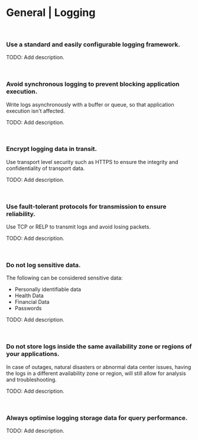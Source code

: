 # General | Logging
<br>


### Use a standard and easily configurable logging framework.

TODO: Add description.

<br>


### Avoid synchronous logging to prevent blocking application execution.

Write logs asynchronously with a buffer or queue, so that application execution isn't affected.

TODO: Add description.

<br>


### Encrypt logging data in transit.

Use transport level security such as HTTPS to ensure the integrity and confidentiality of transport data. 

TODO: Add description.

<br>


### Use fault-tolerant protocols for transmission to ensure reliability.

Use TCP or RELP to transmit logs and avoid losing packets.

TODO: Add description.

<br>


### Do not log sensitive data.

The following can be considered sensitive data:
- Personally identifiable data
- Health Data
- Financial Data
- Passwords

TODO: Add description.

<br>


### Do not store logs inside the same availability zone or regions of your applications.

In case of outages, natural disasters or abnormal data center issues, having the logs in a different availability zone or region, will still allow for analysis and troubleshooting.

TODO: Add description.

<br>


### Always optimise logging storage data for query performance.

TODO: Add description.

<br>


